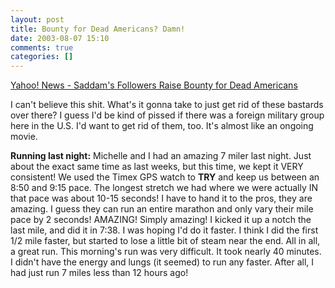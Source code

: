 ```yaml
---
layout: post
title: Bounty for Dead Americans? Damn!
date: 2003-08-07 15:10
comments: true
categories: []
---
```

<a title="Yahoo! News - Saddam's Followers Raise Bounty for Dead Americans" href="http://story.news.yahoo.com/news?tmpl=story&cid=578&ncid=578&e=7&u=/nm/20030807/ts_nm/iraq_guerrillas_dc">Yahoo! News - Saddam's Followers Raise Bounty for Dead Americans</a>

I can't believe this shit. What's it gonna take to just get rid of these bastards over there? I guess I'd be kind of pissed if there was a foreign military group here in the U.S. I'd want to get rid of them, too. It's almost like an ongoing movie.

<b>Running last night:</b>
Michelle and I had an amazing 7 miler last night. Just about the exact same time as last weeks, but this time, we kept it VERY consistent! We used the Timex GPS watch to <b>TRY</b> and keep us between an 8:50 and 9:15 pace. The longest stretch we had where we were actually IN that pace was about 10-15 seconds! I have to hand it to the pros, they are amazing. I guess they can run an entire marathon and only vary their mile pace by 2 seconds! AMAZING! Simply amazing! I kicked it up a notch the last mile, and did it in 7:38. I was hoping I'd do it faster. I think I did the first 1/2 mile faster, but started to lose a little bit of steam near the end. All in all, a great run. This morning's run was very difficult. It took nearly 40 minutes. I didn't have the energy and lungs (it seemed) to run any faster. After all, I had just run 7 miles less than 12 hours ago!
